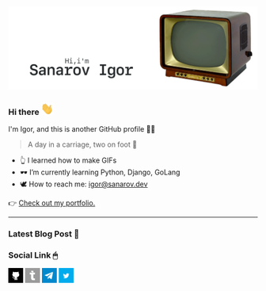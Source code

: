 [![GitHub Banner Sanarov](./assets/GitHubHeaderSanarov.gif)](https://sanarov.dev)
### Hi there <a href="https://sanarov.dev"><img src="./assets/hi.gif" width="25" height="25"></a>

I'm Igor, and this is another GitHub profile 🤦‍♂️

> A day in a carriage, two on foot 🤙

* 👆 I learned how to make GIFs
* 🕶 I’m currently learning Python, Django, GoLang
* 🕊 How to reach me: <igor@sanarov.dev>

👉 [Check out my portfolio.](https://sanarov.dev/portfolio/ "Portfolio")
***
### Latest Blog Post 📣
<!-- BLOG-POST-LIST:START -->
<!-- BLOG-POST-LIST:END -->

### Social Link 🖱

<a href="https://sanarov.dev"><img src="./assets/icon/github.png" width="30" height="30"></a>
<a href="https://sanarov.dev"><img src="./assets/icon/teletype.png" width="30" height="30"></a>
<a href="https://sanarov.dev"><img src="./assets/icon/telegram.jpg" width="30" height="30"></a>
<a href="https://sanarov.dev"><img src="./assets/icon/twitter.png" width="30" height="30"></a>
